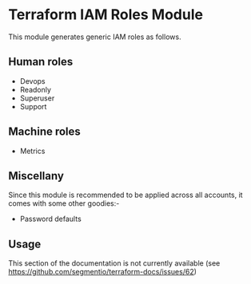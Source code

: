 
# Terraform IAM Roles Module

This module generates generic IAM roles as follows.

## Human roles

* Devops
* Readonly
* Superuser
* Support

## Machine roles

* Metrics

## Miscellany

Since this module is recommended to be applied across all accounts, it comes
with some other goodies:-

* Password defaults

## Usage

This section of the documentation is not currently available (see
https://github.com/segmentio/terraform-docs/issues/62)
